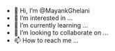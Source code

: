 - 👋 Hi, I’m @MayankGhelani
- 👀 I’m interested in ...
- 🌱 I’m currently learning ...
- 💞️ I’m looking to collaborate on ...
- 📫 How to reach me ...

<!---
MayankGhelani/MayankGhelani is a ✨ special ✨ repository because its `README.md` (this file) appears on your GitHub profile.
You can click the Preview link to take a look at your changes.
--->
